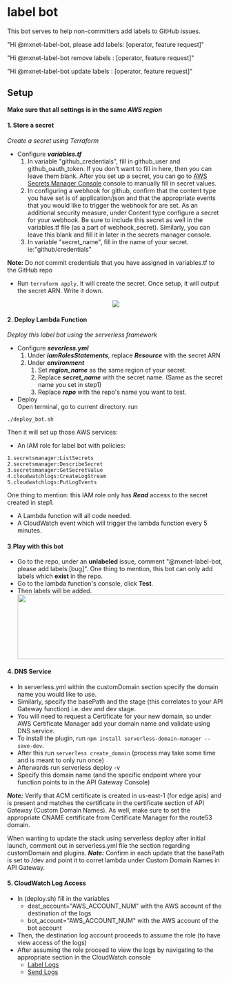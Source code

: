 # label bot
This bot serves to help non-committers add labels to GitHub issues.

"Hi @mxnet-label-bot, please add labels: [operator, feature request]"

"Hi @mxnet-label-bot remove labels : [operator, feature request]"

"Hi @mxnet-label-bot update labels : [operator, feature request]"

## Setup
**Make sure that all settings is in the same *AWS region***
#### 1. Store a secret
*Create a secret using Terraform*
* Configure ***variables.tf***
    1. In variable "github_credentials", fill in github_user and github_oauth_token. If you don't want to fill in here, then you can leave them blank.
       After you set up a secret, you can go to [AWS Secrets Manager Console](https://console.aws.amazon.com/secretsmanager) console to manually fill in secret values.
    2. In configuring a webhook for github, confirm that the content type you have set is of application/json and that the appropriate events that you would like to
       trigger the webhook for are set. As an additional security measure,  under Content type configure a secret for your webhook. 
       Be sure to include this secret as well in the variables.tf file (as a part of webhook_secret). Similarly, you can leave this blank and fill it in
       later in the secrets manager console. 
    3. In variable "secret_name", fill in the name of your secret. ie:"github/credentials"

**Note:** Do *not*  commit credentials that you have assigned in variables.tf to the GitHub repo

* Run `terraform apply`. It will create the secret. Once setup, it will output the secret ARN. Write it down. 
 <div align="center">
        <img src="https://s3-us-west-2.amazonaws.com/email-boy-images/Screen+Shot+2018-08-02+at+9.42.56+PM.png" ><br>
 </div>


#### 2. Deploy Lambda Function
*Deploy this label bot using the serverless framework*
* Configure ***severless.yml***
    1. Under ***iamRolesStatements***, replace ***Resource*** with the secret ARN 
    2. Under ***environment***
        1. Set ***region_name*** as the same region of your secret.
        2. Replace ***secret_name*** with the secret name. (Same as the secret name you set in step1)
        3. Replace ***repo*** with the repo's name you want to test.
* Deploy    
Open terminal, go to current directory. run 
```
./deploy_bot.sh
```
Then it will set up those AWS services:
* An IAM role for label bot with policies:
```
1.secretsmanager:ListSecrets 
2.secretsmanager:DescribeSecret
3.secretsmanager:GetSecretValue 
4.cloudwatchlogs:CreateLogStream
5.cloudwatchlogs:PutLogEvents
```
One thing to mention: this IAM role only has ***Read*** access to the secret created in step1.
* A Lambda function will all code needed.
* A CloudWatch event which will trigger the lambda function every 5 minutes.  

#### 3.Play with this bot
* Go to the repo, under an **unlabeled** issue, comment "@mxnet-label-bot, please add labels:[bug]". One thing to mention, this bot can only add labels which **exist** in the repo.
* Go to the lambda function's console, click **Test**. 
* Then labels will be added.
    <div align="center">
        <img src="https://s3-us-west-2.amazonaws.com/email-boy-images/Screen+Shot+2018-11-13+at+1.56.17+PM.png" width="600" height="150"><br>
    </div>

#### 4. DNS Service
* In serverless.yml within the customDomain section specify the domain name you would like to use.
* Similarly, specify the basePath and the stage (this correlates to your API Gateway function) i.e. dev and dev stage.
* You will need to request a Certificate for your new domain, so under AWS Certificate Manager add your domain name and validate using DNS service.
* To install the plugin, run ``npm install serverless-domain-manager --save-dev``.
* After this run ``serverless create_domain`` (process may take some time and is meant to only run once)
* Afterwards run serverless deploy -v
* Specify this domain name (and the specific endpoint where your function points to in the API Gateway Console)

***Note:*** Verify that ACM certificate is created in us-east-1 (for edge apis) and is present and matches the certificate in the certificate section of API Gateway (Custom Domain Names).
As well, make sure to set the appropriate CNAME certificate from Certificate Manager for the route53 domain.

When wanting to update the stack using serverless deploy after initial launch, comment out
in serverless.yml file the section regarding customDomain and plugins.
***Note:*** Confirm in each update that the basePath is set to /dev and point it to corret lambda under Custom Domain Names in API Gateway.


#### 5. CloudWatch Log Access
* In (deploy.sh) fill in the variables 
    - dest_account="AWS_ACCOUNT_NUM" with the AWS account of the destination of the logs
    - bot_account="AWS_ACCOUNT_NUM" with the AWS account of the bot account
* Then, the destination log account proceeds to assume the role (to have view access of the logs)
* After assuming the role proceed to view the logs by navigating to the appropriate section in the CloudWatch console
   - [Label Logs](https://us-west-2.console.aws.amazon.com/cloudwatch/home?region=us-west-2#logStream:group=/aws/lambda/LabelBotFull-dev-label)
   - [Send Logs](https://us-west-2.console.aws.amazon.com/cloudwatch/home?region=us-west-2#logStream:group=/aws/lambda/LabelBotFull-dev-send)

